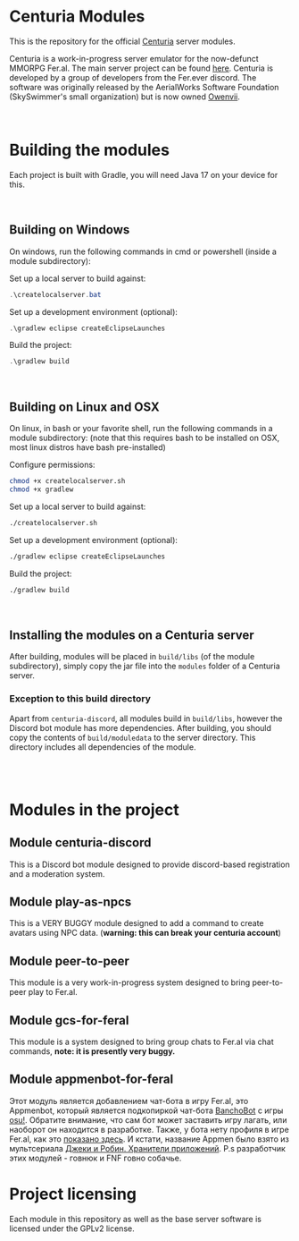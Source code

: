 # Centuria Modules
This is the repository for the official [Centuria](https://github.com/CPeers1/Centuria) server modules.

Centuria is a work-in-progress server emulator for the now-defunct MMORPG Fer.al. The main server project can be found [here](https://github.com/CPeers1/Centuria). Centuria is developed by a group of developers from the Fer.ever discord. The software was originally released by the AerialWorks Software Foundation (SkySwimmer's small organization) but is now owned [Owenvii](https://github.com/CPeers1).

<br/>


# Building the modules
Each project is built with Gradle, you will need Java 17 on your device for this.

<br/>


## Building on Windows
On windows, run the following commands in cmd or powershell (inside a module subdirectory):

Set up a local server to build against:
```powershell
.\createlocalserver.bat
```

Set up a development environment (optional):
```powershell
.\gradlew eclipse createEclipseLaunches
```

Build the project:
```powershell
.\gradlew build
```

<br/>

## Building on Linux and OSX
On linux, in bash or your favorite shell, run the following commands in a module subdirectory: (note that this requires bash to be installed on OSX, most linux distros have bash pre-installed)

Configure permissions:
```bash
chmod +x createlocalserver.sh
chmod +x gradlew
```

Set up a local server to build against:
```bash
./createlocalserver.sh
```

Set up a development environment (optional):
```bash
./gradlew eclipse createEclipseLaunches
```

Build the project:
```bash
./gradlew build
```

<br/>

## Installing the modules on a Centuria server
After building, modules will be placed in `build/libs` (of the module subdirectory), simply copy the jar file into the `modules` folder of a Centuria server.

### Exception to this build directory
Apart from `centuria-discord`, all modules build in `build/libs`, however the Discord bot module has more dependencies. After building, you should copy the contents of `build/moduledata` to the server directory. This directory includes all dependencies of the module.

<br/>
<br/>


# Modules in the project

## Module centuria-discord
This is a Discord bot module designed to provide discord-based registration and a moderation system.

## Module play-as-npcs
This is a VERY BUGGY module designed to add a command to create avatars using NPC data. (**warning: this can break your centuria account**)

## Module peer-to-peer
This module is a very work-in-progress system designed to bring peer-to-peer play to Fer.al.

## Module gcs-for-feral
This module is a system designed to bring group chats to Fer.al via chat commands, **note: it is presently very buggy.**
## Module appmenbot-for-feral
Этот модуль является добавлением чат-бота в игру Fer.al, это Appmenbot, который является подкопиркой чат-бота [BanchoBot](https://osu.ppy.sh/wiki/ru/BanchoBot) с игры [osu!](https://osu.ppy.sh/). Обратите внимание, что сам бот может заставить игру лагать, или наоборот он находится в разработке. Также, у бота нету профиля в игре Fer.al, как это [показано здесь](https://osu.ppy.sh/users/3). И кстати, название Appmen было взято из мультсериала [Джеки и Робин. Хранители приложений](https://start.ru/watch/dzheki-i-robin-hraniteli-prilozheniy/). 
P.s разработчик этих модулей - говнюк и FNF говно собачье.
<br/>

# Project licensing
Each module in this repository as well as the base server software is licensed under the GPLv2 license.
